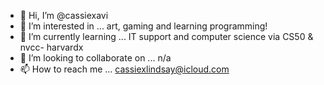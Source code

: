 - 👋 Hi, I’m @cassiexavi
- 👀 I’m interested in ... art, gaming and learning programming!
- 🌱 I’m currently learning ... IT support and computer science via CS50 & nvcc- harvardx
- 💞️ I’m looking to collaborate on ... n/a
- 📫 How to reach me ... cassiexlindsay@icloud.com

<!---
cassiexavi/cassiexavi is a ✨ special ✨ repository because its `README.md` (this file) appears on your GitHub profile.
You can click the Preview link to take a look at your changes.
--->
